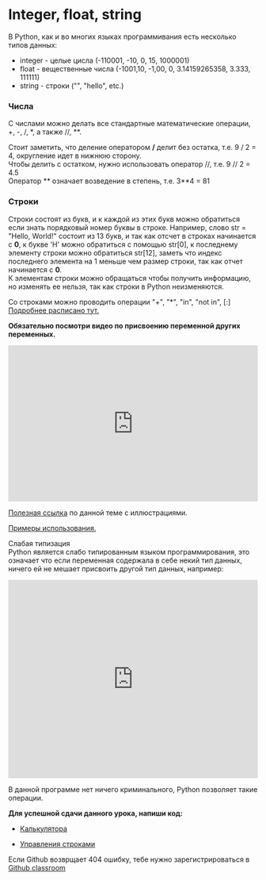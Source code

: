 # Integer, float, string
В Python, как и во многих языках программивания есть несколько типов данных: 
- integer - целые цисла (-110001, -10, 0, 15, 1000001)
- float - вещественные числа (-1001,10, -1,00, 0, 3.14159265358, 3.333, 111111)
- string - строки ("", "hello", etc.)

### Числа
С числами можно делать все стандартные математические операции, +, -, /, \*, а также //, **.

Стоит заметить, что деление оператором **/** делит без остатка, т.е. 9 / 2 = 4, округление идет в нижнюю сторону.   
Чтобы делить с остатком, нужно использовать оператор //, т.е. 9 // 2 = 4.5   
Оператор ** означает возведение в степень, т.е. 3**4 = 81  

### Строки 
Строки состоят из букв, и к каждой из этих букв можно обратиться если знать порядковый номер буквы в строке. Например, слово str = "Hello, World!" состоит из 13 букв, 
и так как отсчет в строках начинается с **0**, к букве 'H' можно обратиться с помощью str[0], к последнему элементу строки можно обратиться str[12], заметь что индекс последнего
элемента на 1 меньше чем размер строки, так как отчет начинается с **0**.   
К элементам строки можно обращаться чтобы получить информацию, но изменять ее нельзя, так как строки в Python неизменяются.

Со строками можно проводить операции "+", "*", "in", "not in", [:]  
<a href="https://www.tutorialsteacher.com/python/python-string" target="_blank">Подробнее расписано тут.</a>   


**Обязательно посмотри видео по присвоению переменной других переменных.**   
<iframe width="100%" height="315" src="https://www.youtube.com/embed/_OZIAHg5i7M" frameborder="0" allow="accelerometer; autoplay; encrypted-media; gyroscope; picture-in-picture" allowfullscreen></iframe>


<a href="https://www.tutorialsteacher.com/python/python-data-types" target="_blank">Полезная ссылка</a> по данной теме с иллюстрациями.


<a href="https://www.tutorialsteacher.com/python/python-string" target="_blank">Примеры использования.</a>  


Слабая типизация  
Python является слабо типированным языком программирования, это означает что если переменная содержала в себе некий тип данных, ничего ей не мешает присвоить другой тип данных, например:  


<iframe height="400px" width="100%" src="https://repl.it/@SakenMukanov/TenseCarefreeCubase?lite=true" scrolling="no" frameborder="no" allowtransparency="true" allowfullscreen="true" sandbox="allow-forms allow-pointer-lock allow-popups allow-same-origin allow-scripts allow-modals"></iframe>


В данной программе нет ничего криминального, Python позволяет такие операции. 


**Для успешной сдачи данного урока, напиши код:**

- <a href="https://github.com/alem-classroom/student-python-introduction-${GITHUB_LOGIN}/blob/master/variables-and-types/calculator.py" class="repo-button">Калькулятора</a>   

- <a href="https://github.com/alem-classroom/student-python-introduction-sakenism/blob/master/variables-and-types/strings.py" class="repo-button">Управления строками</a>   


Если Github возврщает 404 ошибку, тебе нужно зарегистрироваться в <a href="https://classroom.github.com/a/c9J3nA9U">Github classroom</a>   
